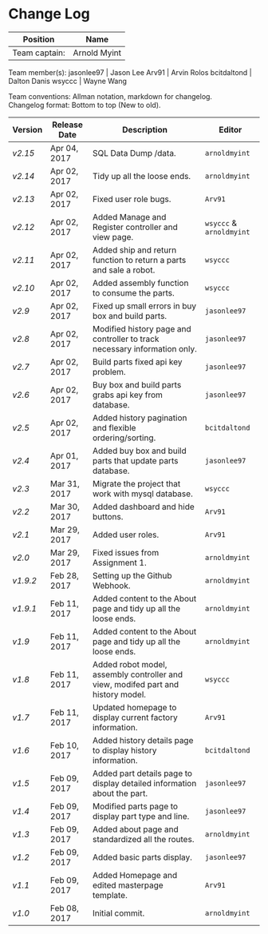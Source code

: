 # Change Log

Position | Name 
--- | ---
Team captain: | Arnold Myint
Team member(s): 
 jasonlee97  | Jason Lee
 Arv91       | Arvin Rolos
 bcitdaltond | Dalton Danis
 wsyccc      | Wayne Wang


Team conventions: Allman notation, markdown for changelog.  
Changelog format: Bottom to top (New to old).


Version | Release Date | Description  | Editor
--- | --- | --- | ---
*v2.15* | Apr 04, 2017 | SQL Data Dump /data. | `arnoldmyint`
*v2.14* | Apr 02, 2017 | Tidy up all the loose ends. | `arnoldmyint`
*v2.13* | Apr 02, 2017 | Fixed user role bugs. | `Arv91`
*v2.12* | Apr 02, 2017 | Added Manage and Register controller and view page. | `wsyccc` & `arnoldmyint`
*v2.11* | Apr 02, 2017 | Added ship and return function to return a parts and sale a robot. | `wsyccc`
*v2.10* | Apr 02, 2017 | Added assembly function to consume the parts. | `wsyccc`
*v2.9* | Apr 02, 2017 | Fixed up small errors in buy box and build parts. | `jasonlee97`
*v2.8* | Apr 02, 2017 | Modified history page and controller to track necessary information only. | `jasonlee97`
*v2.7* | Apr 02, 2017 | Build parts fixed api key problem. | `jasonlee97`
*v2.6* | Apr 02, 2017 | Buy box and build parts grabs api key from database. | `jasonlee97`
*v2.5* | Apr 02, 2017 | Added history pagination and flexible ordering/sorting. | `bcitdaltond`
*v2.4* | Apr 01, 2017 | Added buy box and build parts that update parts database. | `jasonlee97`
*v2.3* | Mar 31, 2017 | Migrate the project that work with mysql database. | `wsyccc`
*v2.2* | Mar 30, 2017 | Added dashboard and hide buttons. | `Arv91`
*v2.1* | Mar 29, 2017 | Added user roles. | `Arv91`
*v2.0* | Mar 29, 2017 | Fixed issues from Assignment 1. | `arnoldmyint`
*v1.9.2* | Feb 28, 2017 | Setting up the Github Webhook. | `arnoldmyint`
*v1.9.1* | Feb 11, 2017 | Added content to the About page and tidy up all the loose ends. | `arnoldmyint`
*v1.9* | Feb 11, 2017 | Added content to the About page and tidy up all the loose ends. | `arnoldmyint`
*v1.8* | Feb 11, 2017 | Added robot model, assembly controller and view, modifed part and history model. | `wsyccc`
*v1.7* | Feb 11, 2017 | Updated homepage to display current factory information. | `Arv91`
*v1.6* | Feb 10, 2017 | Added history details page to display history information. | `bcitdaltond`
*v1.5* | Feb 09, 2017 | Added part details page to display detailed information about the part. | `jasonlee97`
*v1.4* | Feb 09, 2017 | Modified parts page to display part type and line. | `jasonlee97`
*v1.3* | Feb 09, 2017 | Added about page and standardized all the routes. | `arnoldmyint`
*v1.2* | Feb 09, 2017 | Added basic parts display. | `jasonlee97`
*v1.1* | Feb 09, 2017 | Added Homepage and edited masterpage template. | `Arv91`
*v1.0* | Feb 08, 2017 | Initial commit. | `arnoldmyint`
